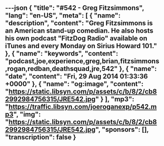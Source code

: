 ---json
{
  "title": "#542 - Greg Fitzsimmons",
  "lang": "en-US",
  "meta": [
    {
      "name": "description",
      "content": "Greg Fitzsimmons is an American stand-up comedian. He also hosts his own podcast \"FitzDog Radio\" available on iTunes and every Monday on Sirius Howard 101."
    },
    {
      "name": "keywords",
      "content": "podcast,joe,experience,greg,brian,fitzsimmons,rogan,redban,deathsquad,jre,542"
    },
    {
      "name": "date",
      "content": "Fri, 29 Aug 2014 01:33:36 +0000"
    },
    {
      "name": "og:image",
      "content": "https://static.libsyn.com/p/assets/c/b/8/2/cb82992984756315/JRE542.jpg"
    }
  ],
  "mp3": "https://traffic.libsyn.com/joeroganexp/p542.mp3",
  "img": "https://static.libsyn.com/p/assets/c/b/8/2/cb82992984756315/JRE542.jpg",
  "sponsors": [],
  "transcription": false
}
---
<episode-header />

<timemark seconds="0" />

<transcribe-call-to-action />

<episode-footer />